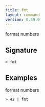```yaml
---
title: fmt
layout: command
version: 0.59.0
---
```


format numbers

## Signature

```> fmt ```

## Examples

format numbers
```shell
> 42 | fmt
```
